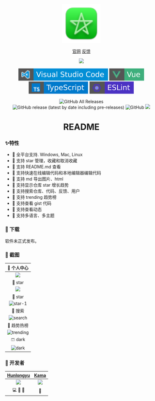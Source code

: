 <p align="center">
	<img width="128" src="/build/icons/64x64.png" >
</p>
<p align="center">
	<a href="https://hunlongyu.github.io/readme_home/" target="_blank">官网</a>
	<a href="https://github.com/Hunlongyu/ReadMe/issues" target="_blank">反馈</a>
</p>
<p align="center">
	<img src="https://forthebadge.com/images/badges/built-with-love.svg">
<p>
<p align="center">
<img src="https://github.com/aleen42/badges/raw/master/src/visual_studio_code_flat_square.svg?sanitize=true">
<img src="https://github.com/aleen42/badges/raw/master/src/vue_flat_square.svg?sanitize=true">
<img src="https://github.com/aleen42/badges/raw/master/src/typescript_flat_square.svg?sanitize=true">
<img src="https://github.com/aleen42/badges/raw/master/src/eslint_flat_square.svg?sanitize=true">
</p>
<p align="center">
<img alt="GitHub All Releases" src="https://img.shields.io/github/downloads/Hunlongyu/ReadMe/total?style=for-the-badge">
<img alt="GitHub release (latest by date including pre-releases)" src="https://img.shields.io/github/v/release/Hunlongyu/ReadMe?include_prereleases&style=for-the-badge">
<img alt="GitHub" src="https://img.shields.io/github/license/Hunlongyu/ReadMe?style=for-the-badge">
<img src="https://img.shields.io/github/workflow/status/Hunlongyu/ReadMe/release-build?style=for-the-badge">
<p>


<h1 align="center">README</h1>



### ✨特性

- 🍕 全平台支持. Windows, Mac, Linux
- 🍥 支持 star 管理，收藏和取消收藏
- 🍔 支持 README.md 查看
- 🍟 支持快速在线编辑代码和本地编辑器编辑代码
- 🌭 支持 md 导出图片、html
- 🍿 支持显示仓库 star 增长趋势
- 🥙 支持搜索仓库、代码、反馈、用户
- 🥪 支持 trending 趋势榜
- 🌮 支持查看 gist 代码
- 🍣 支持查看动态
- 🍤 支持多语言、多主题

### 🌴 下载

软件未正式发布。

<!-- - 🎃 [官网](https://github.com/Hunlongyu/ReadMe/releases)
- 🎭 [阿里网盘]() -->

### 🎨 截图

|                          🥼 个人中心                          |
| :----------------------------------------------------------: |
|    ![](https://i.loli.net/2021/09/07/nSVtbhTUcf8edPW.png)    |
|                            🧥 star                            |
|    ![](https://i.loli.net/2021/09/07/xwUrslWp2jVRf83.png)    |
|                            👔 star                            |
| ![star-1](https://i.loli.net/2021/09/07/y6GcDUKgxofPkqI.png) |
|                            👕 搜索                            |
| ![search](https://i.loli.net/2021/09/07/VmclLDMPz5ZU9jI.png) |
|                          👖 趋势热榜                          |
| ![trending](https://i.loli.net/2021/09/07/jY4rZMIw5RGdugn.png) |
|                            🩳 dark                            |
|  ![dark](https://i.loli.net/2021/09/07/abkzW2p8I9qLyNO.png)  |

### 🍭 开发者

|          [Hunlongyu](https://github.com/Hunlongyu)           |              [Kama](https://github.com/KElee01)              |
| :----------------------------------------------------------: | :----------------------------------------------------------: |
| <img width="120" src="https://avatars2.githubusercontent.com/u/15273630?s=460&u=48cf3299e2a842c0252233d8be42ef4c5d792138&v=4"/> | <img width="120" src="https://avatars.githubusercontent.com/u/54350573?v=4"/> |
|                            💻 🎨 🐛                             |                              🎨                               |

